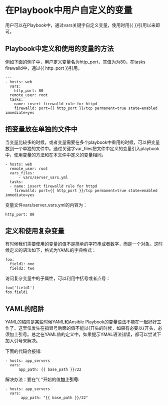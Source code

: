 # 在Playbook中用户自定义的变量

用户可以在Playbook中，通过vars关键字自定义变量，使用时用\{\{ \}\}引用以来即可。

## Playbook中定义和使用的变量的方法

例如下面的例子中，用户定义变量名为http\_port，其值为为80。在tasks firewalld中，通过{{ http\_port }}引用。

```
---
- hosts: web
  vars:
    http_port: 80
  remote_user: root
  tasks:
  - name: insert firewalld rule for httpd
    firewalld: port={{ http_port }}/tcp permanent=true state=enabled immediate=yes
```

## 把变量放在单独的文件中

当变量比较多的时候，或者变量需要在多个playbook中重用的时候，可以把变量放到一个单独的文件中。通过关键字var\_files把文件中定义的变量引入playbook中，使用变量的方法和在本文件中定义的变量相同。

```
- hosts: web
  remote_user: root
  vars_files:
      - vars/server_vars.yml
  tasks:
  - name: insert firewalld rule for httpd
    firewalld: port={{ http_port }}/tcp permanent=true state=enabled immediate=yes
```

变量文件vars/server\_vars.yml的内容为：

```
http_port: 80
```

## 定义和使用复杂变量

有时候我们需要使用的变量的值不是简单的字符串或者数字，而是一个对象。这时候定义的语法如下，格式为YAML的字典格式：

```
foo:
  field1: one
  field2: two
```

访问复杂变量中的子属性，可以利用中括号或者点号：

```
foo['field1']
foo.field1
```

## YAML的陷阱

YAML的陷阱是某些时候YAML和Ansible Playbook的变量语法不能在一起好好工作了。这里仅发生在指冒号后面的值不能以{开头的时候，如果有必要以{开头，必须加上引号。总之在YAML值的定义中，如果提示YMAL语法错误，都可以尝试下加入引号来解决。

下面的代码会报错:

```
- hosts: app_servers
  vars:
      app_path: {{ base_path }}/22
```

解决办法：要在"{ "开始的值**加上引号**:

```
- hosts: app_servers
  vars:
       app_path: "{{ base_path }}/22"
```



